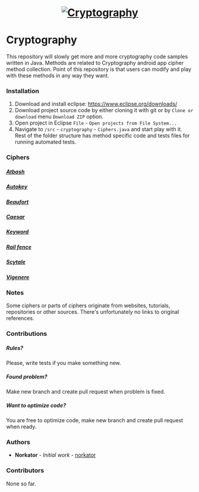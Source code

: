 <h1 align="center">
  <a href="http://www.nitramite.com/"><img src="https://github.com/norkator/Cryptography/blob/master/img/cryptography_repository_image.png" alt="Cryptography"></a>
</h1>


# Cryptography

This repository will slowly get more and more cryptography code samples written in Java. 
Methods are related to Cryptography android app cipher method collection. 
Point of this repository is that users can modify and play with these methods in any way they want.


### Installation
1. Download and install eclipse: https://www.eclipse.org/downloads/
2. Download project source code by either cloning it with git or by `Clone or download` menu `Download ZIP` option.
2. Open project in Eclipse `File` - `Open projects from File System...`
3. Navigate to `/src` - `cryptography` - `Ciphers.java` and start play with it. Rest of the folder structure
has method specific code and tests files for running automated tests.


### Ciphers

##### [Atbash](https://github.com/norkator/Cryptography/blob/master/src/cryptography/atbash/Atbash.java)
##### [Autokey](https://github.com/norkator/Cryptography/blob/master/src/cryptography/autokey/Autokey.java)
##### [Beaufort](https://github.com/norkator/Cryptography/blob/master/src/cryptography/beaufort/Beaufort.java)
##### [Caesar](https://github.com/norkator/Cryptography/blob/master/src/cryptography/caesar/Caesar.java)
##### [Keyword](https://github.com/norkator/Cryptography/blob/master/src/cryptography/keyword/Keyword.java)
##### [Rail fence](https://github.com/norkator/Cryptography/blob/master/src/cryptography/railfence/RailFence.java)
##### [Scytale](https://github.com/norkator/Cryptography/blob/master/src/cryptography/scytale/Scytale.java)
##### [Vigenere](https://github.com/norkator/Cryptography/blob/master/src/cryptography/vigenere/Vigenere.java)


### Notes

Some ciphers or parts of ciphers originate from websites, tutorials, repositories or other sources. 
There's unfortunately no links to original references.


### Contributions

##### Rules?
Please, write tests if you make something new.

##### Found problem?
Make new branch and create pull request when problem is fixed.

##### Want to optimize code?
You are free to optimize code, make new branch and create pull request when ready.


### Authors

* **Norkator** - *Initial work* - [norkator](https://github.com/norkator)


### Contributors

None so far.
